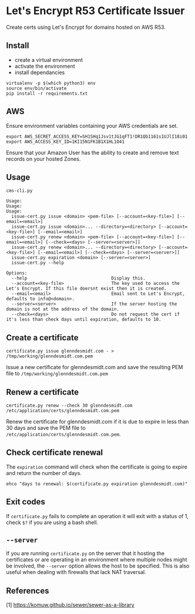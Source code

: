 # Let's Encrypt R53 Certificate Issuer

Create certs using Let's Encrypt for domains hosted on AWS R53.

## Install

* create a virtual environment
* activate the environment
* install dependancies

```
virtualenv -p $(which python3) env
source env/bin/activate
pip install -r requirements.txt
```

## AWS
Ensure environment variables containing your AWS credentials are set.
```
export AWS_SECRET_ACCESS_KEY=SH1SHq1Jsv1tJG1qFT1!DR1Qb1161s1UJlI18i01
export AWS_ACCESS_KEY_ID=1KI15N1FK1B1X1HL1O41
```
Ensure that your Amazon User has the ability to create and remove text records on your hosted Zones.

## Usage
```
cms-cli.py

Usage:
Usage:
Usage:
  issue-cert.py issue <domain> <pem-file> [--account=<key-file>] [--email=<email>]
  issue-cert.py issue <domain>... --directory=<directory> [--account=<key-file>] [--email=<email>]
  issue-cert.py renew <domain> <pem-file> [--account=<key-file>] [--email=<email>] [--check=<days> [--server=<server>]]
  issue-cert.py renew <domain>... --directory=<directory> [--account=<key-file>] [--email=<email>] [--check=<days> [--server=<server>]]
  issue-cert.py expiration <domain> [--server=<server>]
  issue-cert.py --help

Options:
  --help                                Display this.
  --account=<key-file>                  The key used to access the Let's Encrypt. If this file doersnt exist then it is created.
  --email=<email>                       Email sent to Let's Encrypt, defaults to info@<domain>.
  --server=<server>                     If the server hosting the domain is not at the address of the domain.
  --check=<days>                        Do not request the cert if it's less than check days until expiration, defaults to 10.
```

## Create a certificate
```
certificate.py issue glenndesmidt.com - > /tmp/working/glenndesmidt.com.pem
```
Issue a new certificate for glenndesmidt.com and save the resulting PEM file to `/tmp/working/glenndesmidt.com.pem`

## Renew a certificate
```
certificate.py renew --check 30 glenndesmidt.com /etc/application/certs/glenndesmidt.com.pem
```
Renew the certificate for glenndesmidt.com if it is due to expire in less than 30 days and save the PEM file to `/etc/application/certs/glenndesmidt.com.pem`.

## Check certificate renewal
The `expiration` command will check when the certificate is going to expire and return the number of days.
```
ehco "days to renewal: $(certificate.py expiration glenndesmidt.com)"
```

## Exit codes
If `certificate.py` fails to complete an operation it will exit with a status of 1, check `$?` if you are using a bash shell.

## `--server`
If you are running `certificate.py` on the server that it hosting the certificates or are operating in an environment where multiple nodes might be involved, the
`--server` option allows the host to be specified. This is also useful when dealing with firewalls that lack NAT traversal.

## References
[1] https://komuw.github.io/sewer/sewer-as-a-library

